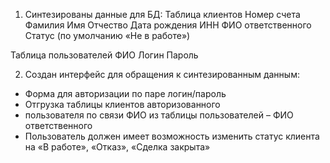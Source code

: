 1) Синтезированы данные для БД:
Таблица клиентов
Номер счета
Фамилия
Имя
Отчество
Дата рождения
ИНН
ФИО ответственного
Статус (по умолчанию «Не в работе»)

Таблица пользователей
ФИО
Логин
Пароль

2) Создан интерфейс для обращения к синтезированным данным:
- Форма для авторизации по паре логин/пароль
- Отгрузка таблицы клиентов авторизованного
- пользователя по связи ФИО из таблицы пользователей – ФИО
ответственного
- Пользователь должен имеет возможность изменить статус клиента
на «В работе», «Отказ», «Сделка закрыта»
